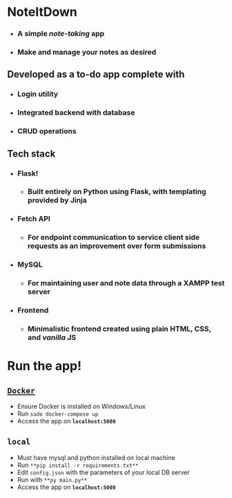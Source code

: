 # NoteItDown
* ### A simple *note-taking* app
* ### Make and manage your notes as desired

## Developed as a to-do app complete with
* ### Login utility
* ### Integrated backend with database
* ### CRUD operations

## Tech stack
* ### Flask!
  * ### Built entirely on Python using Flask, with templating provided by **Jinja**
* ### Fetch API
  * ### For endpoint communication to service client side requests as an improvement over form submissions
* ### MySQL
  * ### For maintaining user and note data through a XAMPP test server
* ### Frontend
  * ### Minimalistic frontend created using plain **HTML**, **CSS**, and *vanilla* **JS**

# Run the app!
## [```Docker```](https://docs.docker.com/get-docker/)
* Ensure Docker is installed on Windows/Linux
* Run ```sudo docker-compose up```
* Access the app on **```localhost:5000```**
## ```local```
* Must have mysql and python installed on local machine
* Run ```**pip install -r requirements.txt**```
* Edit ```config.json``` with the parameters of your local DB server
* Run with ```**py main.py**```
* Access the app on **```localhost:5000```**
